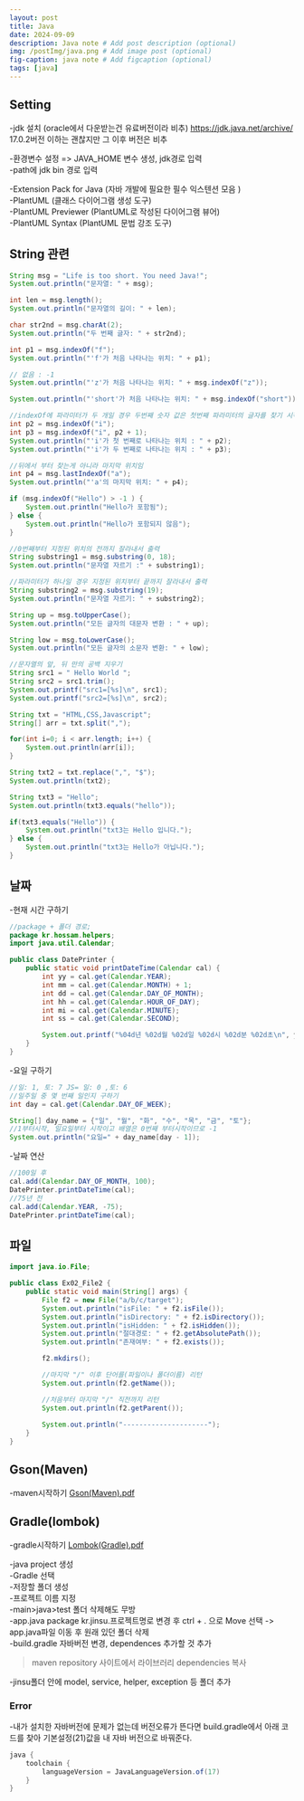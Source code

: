 ```yaml
---
layout: post
title: Java
date: 2024-09-09
description: Java note # Add post description (optional)
img: /postImg/java.png # Add image post (optional)
fig-caption: java note # Add figcaption (optional)
tags: [java]
---
```

## Setting

-jdk 설치 (oracle에서 다운받는건 유료버전이라 비추) https://jdk.java.net/archive/ 17.0.2버전 이하는 괜찮지만 그 이후 버전은 비추

-환경변수 설정 => JAVA_HOME 변수 생성, jdk경로 입력   
-path에 jdk bin 경로 입력   

-Extension Pack for Java (자바 개발에 필요한 필수 익스텐션 모음   )   
-PlantUML (클래스 다이어그램 생성 도구)   
-PlantUML Previewer (PlantUML로 작성된 다이어그램 뷰어)   
-PlantUML Syntax (PlantUML 문법 강조 도구)   

## String 관련

```java
String msg = "Life is too short. You need Java!";
System.out.println("문자열: " + msg);

int len = msg.length();
System.out.println("문자열의 길이: " + len);

char str2nd = msg.charAt(2);
System.out.println("두 번째 글자: " + str2nd);

int p1 = msg.indexOf("f");
System.out.println("'f'가 처음 나타나는 위치: " + p1);

// 없음 : -1
System.out.println("'z'가 처음 나타나는 위치: " + msg.indexOf("z"));

System.out.println("'short'가 처음 나타나는 위치: " + msg.indexOf("short"));

//indexOf에 파라미터가 두 개일 경우 두번째 숫자 값은 첫번째 파라미터의 글자를 찾기 시작하는 위치
int p2 = msg.indexOf("i");
int p3 = msg.indexOf("i", p2 + 1);
System.out.println("'i'가 첫 번째로 나타나는 위치 : " + p2);
System.out.println("'i'가 두 번째로 나타나는 위치 : " + p3);

//뒤에서 부터 찾는게 아니라 마지막 위치임
int p4 = msg.lastIndexOf("a");
System.out.println("'a'의 마지막 위치: " + p4);

if (msg.indexOf("Hello") > -1 ) {
    System.out.println("Hello가 포함됨");
} else {
    System.out.println("Hello가 포함되지 않음");
}

//0번째부터 지정된 위치의 전까지 잘라내서 출력
String substring1 = msg.substring(0, 18);
System.out.println("문자열 자르기 :" + substring1);

//파라미터가 하나일 경우 지정된 위치부터 끝까지 잘라내서 출력
String substring2 = msg.substring(19);
System.out.println("문자열 자르기: " + substring2);

String up = msg.toUpperCase();
System.out.println("모든 글자의 대문자 변환 : " + up);

String low = msg.toLowerCase();
System.out.println("모든 글자의 소문자 변환: " + low);

//문자열의 앞, 뒤 만의 공백 지우기
String src1 = " Hello World ";
String src2 = src1.trim();
System.out.printf("src1=[%s]\n", src1);
System.out.printf("src2=[%s]\n", src2);

String txt = "HTML,CSS,Javascript";
String[] arr = txt.split(",");

for(int i=0; i < arr.length; i++) {
    System.out.println(arr[i]);
}

String txt2 = txt.replace(",", "$");
System.out.println(txt2);

String txt3 = "Hello";
System.out.println(txt3.equals("hello"));

if(txt3.equals("Hello")) {
    System.out.println("txt3는 Hello 입니다.");
} else {
    System.out.println("txt3는 Hello가 아닙니다.");        
}
```

## 날짜

-현재 시간 구하기
```java
//package + 폴더 경로;
package kr.hossam.helpers;
import java.util.Calendar;

public class DatePrinter {
    public static void printDateTime(Calendar cal) {
        int yy = cal.get(Calendar.YEAR);
        int mm = cal.get(Calendar.MONTH) + 1;
        int dd = cal.get(Calendar.DAY_OF_MONTH);
        int hh = cal.get(Calendar.HOUR_OF_DAY);
        int mi = cal.get(Calendar.MINUTE);
        int ss = cal.get(Calendar.SECOND);

        System.out.printf("%04d년 %02d월 %02d일 %02d시 %02d분 %02d초\n", yy, mm, dd, hh, mi, ss);
    }
}

```

-요일 구하기
```java
//일: 1, 토: 7 JS= 일: 0 ,토: 6
//일주일 중 몇 번째 일인지 구하기
int day = cal.get(Calendar.DAY_OF_WEEK);

String[] day_name = {"일", "월", "화", "수", "목", "금", "토"};
//1부터시작, 일요일부터 시작이고 배열은 0번째 부터시작이므로 -1
System.out.println("요일=" + day_name[day - 1]);
```

-날짜 연산
```java
//100일 후
cal.add(Calendar.DAY_OF_MONTH, 100);
DatePrinter.printDateTime(cal);
//75년 전
cal.add(Calendar.YEAR, -75);
DatePrinter.printDateTime(cal);
```

## 파일 

```java
import java.io.File;

public class Ex02_File2 {
    public static void main(String[] args) {
        File f2 = new File("a/b/c/target");
        System.out.println("isFile: " + f2.isFile());
        System.out.println("isDirectory: " + f2.isDirectory());
        System.out.println("isHidden: " + f2.isHidden());
        System.out.println("절대경로: " + f2.getAbsolutePath());
        System.out.println("존재여부: " + f2.exists());

        f2.mkdirs();

        //마지막 "/" 이후 단어를(파일이나 폴더이름) 리턴
        System.out.println(f2.getName());

        //처음부터 마지막 "/" 직전까지 리턴
        System.out.println(f2.getParent());
        
        System.out.println("---------------------");
    }
}
```

## Gson(Maven)
-maven시작하기 [Gson(Maven).pdf](https://github.com/user-attachments/files/17161137/29-Gson.Maven.pdf)   

## Gradle(lombok)
-gradle시작하기 [Lombok(Gradle).pdf](https://github.com/user-attachments/files/17183113/30-Lombok.Gradle.pdf)   

-java project 생성  
-Gradle 선택    
-저장할 폴더 생성   
-프로젝트 이름 지정   
-main>java>test 폴더 삭제해도 무방   
-app.java package kr.jinsu.프로젝트명로 변경 후 ctrl + . 으로 Move 선택 -> app.java파일 이동 후 원래 있던 폴더 삭제   
-build.gradle 자바버전 변경, dependences 추가할 것 추가   
>maven repository 사이트에서 라이브러리 dependencies 복사   

-jinsu폴더 안에 model, service, helper, exception 등 폴더 추가   

### Error
-내가 설치한 자바버전에 문제가 없는데 버전오류가 뜬다면 build.gradle에서 아래 코드를 찾아 기본설정(21)값을 내 자바 버전으로 바꿔준다.   
```java
java {
    toolchain {
        languageVersion = JavaLanguageVersion.of(17)
    }
}
```

